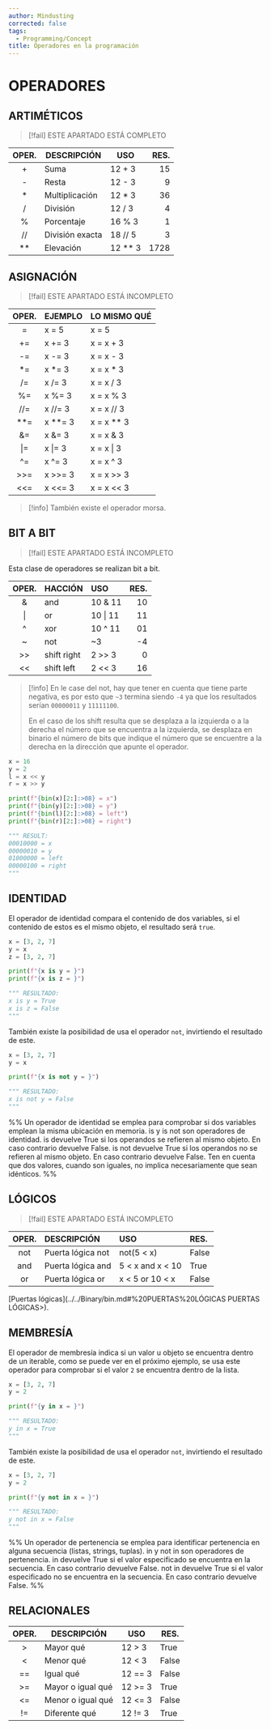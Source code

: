 ```yaml
---
author: Mindusting
corrected: false
tags:
  - Programming/Concept
title: Operadores en la programación
---
```


# OPERADORES

## ARTIMÉTICOS

> [!fail] ESTE APARTADO ESTÁ COMPLETO

| OPER. | DESCRIPCIÓN     | USO      | RES. |
|:-----:|-----------------|----------|-----:|
|   +   | Suma            | 12 + 3   |   15 |
|   -   | Resta           | 12 - 3   |    9 |
|  \*   | Multiplicación  | 12 \* 3  |   36 |
|   /   | División        | 12 / 3   |    4 |
|  \%   | Porcentaje      | 16 \% 3  |    1 |
|  //   | División exacta | 18 // 5  |    3 |
| \*\*  | Elevación       | 12 \*\* 3| 1728 |

## ASIGNACIÓN

> [!fail] ESTE APARTADO ESTÁ INCOMPLETO

| OPER. | EJEMPLO   | LO MISMO QUÉ  |
|:-----:|:----------|:--------------|
|    \= | x \= 5    | x \= 5        |
|   +\= | x +\= 3   | x \= x + 3    |
|   -\= | x -\= 3   | x \= x - 3    |
|  \*\= | x \*\= 3  | x \= x \* 3   |
|   /\= | x /\= 3   | x \= x / 3    |
|  \%\= | x \%\= 3  | x \= x \% 3   |
|   //= | x //\= 3  | x \= x // 3   |
| \*\*= | x \*\*= 3 | x \= x \*\* 3 |
|    &= | x &= 3    | x \= x & 3    |
|  \|\= | x \|\= 3  | x \= x \| 3   |
|  \^\= | x \^\= 3  | x \= x \^ 3   |
|  >>\= | x >>\= 3  | x \= x >> 3   |
|  <<\= | x <<\= 3  | x \= x << 3   |

> [!info]
> También existe el operador morsa.

## BIT A BIT

> [!fail] ESTE APARTADO ESTÁ INCOMPLETO

Esta clase de operadores se realizan bit a bit.

| OPER. | HACCIÓN     | USO      | RES. |
|:-----:|:------------|:---------|-----:|
|   &   | and         | 10 & 11  |   10 |
|  \|   | or          | 10 \| 11 |   11 |
|  \^   | xor         | 10 \^ 11 |   01 |
|  \~   | not         | ~3       |   -4 |
|  >>   | shift right | 2 >> 3   |    0 |
|  <<   | shift left  | 2 << 3   |   16 |

> [!info]
> En le case del not, hay que tener en cuenta que tiene parte negativa, es por esto que `~3` termina siendo `-4` ya que los resultados serían `00000011` y `11111100`.
>
> En el caso de los shift resulta que se desplaza a la izquierda o a la derecha el número que se encuentra a la izquierda, se desplaza en binario el número de bits que indique el número que se encuentre a la derecha en la dirección que apunte el operador.

```py
x = 16
y = 2
l = x << y
r = x >> y

print(f"{bin(x)[2:]:>08} = x")
print(f"{bin(y)[2:]:>08} = y")
print(f"{bin(l)[2:]:>08} = left")
print(f"{bin(r)[2:]:>08} = right")

""" RESULT:
00010000 = x
00000010 = y
01000000 = left
00000100 = right
"""
```

## IDENTIDAD

El operador de identidad compara el contenido de dos variables, si el contenido de estos es el mismo objeto, el resultado será `true`.

```py
x = [3, 2, 7]
y = x
z = [3, 2, 7]

print(f"{x is y = }")
print(f"{x is z = }")

""" RESULTADO:
x is y = True
x is z = False
"""
```

También existe la posibilidad de usa el operador `not`, invirtiendo el resultado de este.

```py
x = [3, 2, 7]
y = x

print(f"{x is not y = }")

""" RESULTADO:
x is not y = False
"""
```

%%
Un operador de identidad se emplea para comprobar si dos variables emplean la misma ubicación en memoria.
is y is not son operadores de identidad.
is devuelve True si los operandos se refieren al mismo objeto. En caso contrario devuelve False.
is not devuelve True si los operandos no se refieren al mismo objeto. En caso contrario devuelve False.
Ten en cuenta que dos valores, cuando son iguales, no implica necesariamente que sean idénticos.
%%

## LÓGICOS

> [!fail] ESTE APARTADO ESTÁ INCOMPLETO

| OPER. | DESCRIPCIÓN       | USO              | RES.  |
|:-----:|:------------------|:-----------------|:------|
|  not  | Puerta lógica not | not(5 < x)       | False |
|  and  | Puerta lógica and | 5 < x and x < 10 | True  |
|   or  | Puerta lógica or  | x < 5 or 10 < x  | False |

[Puertas lógicas](../../Binary/bin.md#%20PUERTAS%20LÓGICAS PUERTAS LÓGICAS>).

## MEMBRESÍA

El operador de membresía indica si un valor u objeto se encuentra dentro de un iterable, como se puede ver en el próximo ejemplo, se usa este operador para comprobar si el valor `2` se encuentra dentro de la lista.

```py
x = [3, 2, 7]
y = 2

print(f"{y in x = }")

""" RESULTADO:
y in x = True
"""
```

También existe la posibilidad de usa el operador `not`, invirtiendo el resultado de este.

```py
x = [3, 2, 7]
y = 2

print(f"{y not in x = }")

""" RESULTADO:
y not in x = False
"""
```

%%
Un operador de pertenencia se emplea para identificar pertenencia en alguna secuencia (listas, strings, tuplas).
in y not in son operadores de pertenencia.
in devuelve True si el valor especificado se encuentra en la secuencia. En caso contrario devuelve False.
not in devuelve True si el valor especificado no se encuentra en la secuencia. En caso contrario devuelve False.
%%

## RELACIONALES

| OPER. | DESCRIPCIÓN       | USO       | RES.  |
|:-----:|-------------------|-----------|-------|
|   >   | Mayor qué         | 12 > 3    | True  |
|   <   | Menor qué         | 12 < 3    | False |
| \=\=  | Igual qué         | 12 \=\= 3 | False |
|  >\=  | Mayor o igual qué | 12 >\= 3  | True  |
|  <\=  | Menor o igual qué | 12 <\= 3  | False |
|  !\=  | Diferente qué     | 12 !\= 3  | True  |
